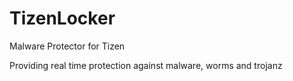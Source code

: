# TizenLocker
Malware Protector for Tizen

Providing real time protection against malware, worms and trojanz
